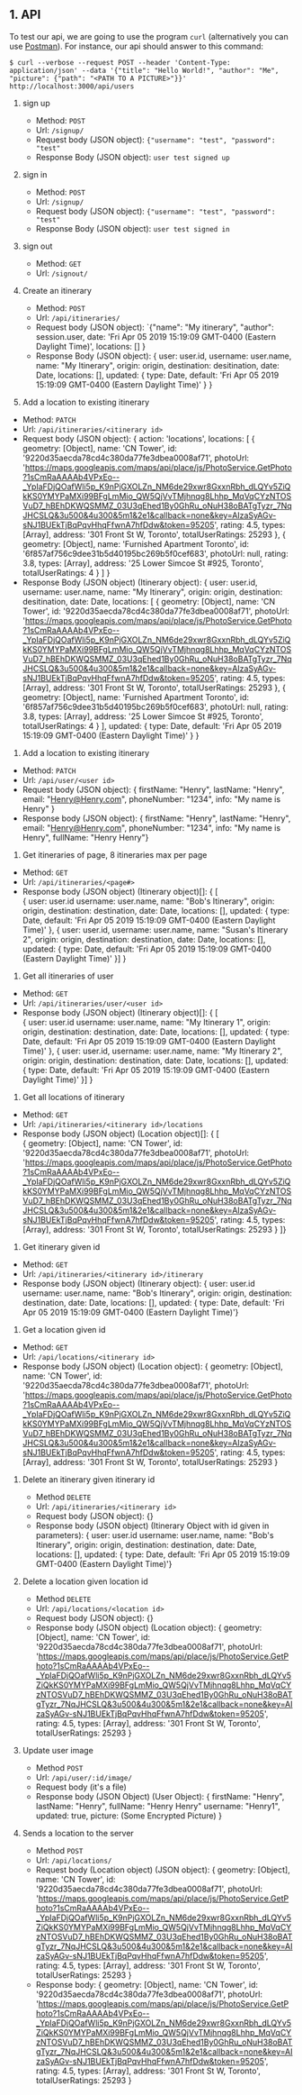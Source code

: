 ## 1. API

To test our api, we are going to use the program `curl` (alternatively you can use [Postman](https://www.getpostman.com/)). For instance, our api should answer to this command: 

```
$ curl --verbose --request POST --header 'Content-Type: application/json' --data '{"title": "Hello World!", "author": "Me", "picture": {"path": "<PATH TO A PICTURE>"}}' http://localhost:3000/api/users
```
1. sign up

    - Method: `POST`
    - Url: `/signup/`
    - Request body  (JSON object): `{"username": "test", "password":
    "test"`
    - Response Body (JSON object): `user test signed up`

1. sign in

    - Method: `POST`
    - Url: `/signup/`
    - Request body  (JSON object): `{"username": "test", "password":
    "test"`
    - Response Body (JSON object): `user test signed in`

1. sign out

    - Method: `GET`
    - Url: `/signout/`

1. Create an itinerary

    - Method: `POST`
    - Url: `/api/itineraries/`
    - Request body  (JSON object): `{"name": "My itinerary", "author":
    session.user, date: 'Fri Apr 05 2019 15:19:09 GMT-0400 (Eastern Daylight Time)',
    locations: [] }
    - Response Body (JSON object): {
    user: user.id,
    username: user.name,
    name: "My Itinerary",
    origin: origin,
    destination: desitination,
    date: Date,
    locations: [],
    updated: { type: Date, default: 'Fri Apr 05 2019 15:19:09 GMT-0400 (Eastern Daylight Time)' }
  }

1. Add a location to existing itinerary

  - Method: `PATCH`
  - Url: `/api/itineraries/<itinerary id>`  
  - Request body (JSON object): { action: 'locations',
  locations:
   [ { geometry: [Object],
       name: 'CN Tower',
       id: '9220d35aecda78cd4c380da77fe3dbea0008af71',
       photoUrl: 'https://maps.googleapis.com/maps/api/place/js/PhotoService.GetPhoto?1sCmRaAAAAb4VPxEo--_YpIaFDjQOafWli5p_K9nPjGXOLZn_NM6de29xwr8GxxnRbh_dLQYv5ZiQkKS0YMYPaMXi99BFgLmMio_QW5QjVvTMjhnqg8Lhhp_MqVqCYzNTOSVuD7_hBEhDKWQSMMZ_03U3qEhed1By0GhRu_oNuH38oBATgTyzr_7NqJHCSLQ&3u500&4u300&5m1&2e1&callback=none&key=AIzaSyAGv-sNJ1BUEkTjBqPqvHhqFfwnA7hfDdw&token=95205',
       rating: 4.5,
       types: [Array],
       address: '301 Front St W, Toronto',
       totalUserRatings: 25293 },
     { geometry: [Object],
       name: 'Furnished Apartment Toronto',
       id: '6f857af756c9dee31b5d40195bc269b5f0cef683',
       photoUrl: null,
       rating: 3.8,
       types: [Array],
       address: '25 Lower Simcoe St #925, Toronto',
       totalUserRatings: 4 } ] }
- Response Body (JSON object) (Itinerary object): {
    user: user.id,
    username: user.name,
    name: "My Itinerary",
    origin: origin,
    destination: desitination,
    date: Date,
    locations: [ { geometry: [Object], name: 'CN Tower', id: '9220d35aecda78cd4c380da77fe3dbea0008af71', photoUrl: 'https://maps.googleapis.com/maps/api/place/js/PhotoService.GetPhoto?1sCmRaAAAAb4VPxEo--_YpIaFDjQOafWli5p_K9nPjGXOLZn_NM6de29xwr8GxxnRbh_dLQYv5ZiQkKS0YMYPaMXi99BFgLmMio_QW5QjVvTMjhnqg8Lhhp_MqVqCYzNTOSVuD7_hBEhDKWQSMMZ_03U3qEhed1By0GhRu_oNuH38oBATgTyzr_7NqJHCSLQ&3u500&4u300&5m1&2e1&callback=none&key=AIzaSyAGv-sNJ1BUEkTjBqPqvHhqFfwnA7hfDdw&token=95205', rating: 4.5, types: [Array], address: '301 Front St W, Toronto', totalUserRatings: 25293 }, { geometry: [Object], name: 'Furnished Apartment Toronto', id: '6f857af756c9dee31b5d40195bc269b5f0cef683', photoUrl: null, rating: 3.8, types: [Array], address: '25 Lower Simcoe St #925, Toronto', totalUserRatings: 4 } ],
    updated: { type: Date, default: 'Fri Apr 05 2019 15:19:09 GMT-0400 (Eastern Daylight Time)' }
  }

1. Add a location to existing itinerary

  - Method: `PATCH`
  - Url: `/api/user/<user id>`
  - Request body (JSON object): { firstName: "Henry", lastName: "Henry", email: "Henry@Henry.com", phoneNumber: "1234", info: "My name is Henry" }
  - Response body (JSON object): { firstName: "Henry", lastName: "Henry", email: "Henry@Henry.com", phoneNumber: "1234", info: "My name is Henry", fullName: "Henry Henry"}

1. Get itineraries of page, 8 itineraries max per page

  - Method: `GET`
  - Url: `/api/itineraries/<page#>`
  - Response body (JSON object) (Itinerary object)[]: { [    
    {
    user: user.id
    username: user.name,
    name: "Bob's Itinerary",
    origin: origin,
    destination: destination,
    date: Date,
    locations: [],
    updated: { type: Date, default: 'Fri Apr 05 2019 15:19:09 GMT-0400 (Eastern Daylight Time)' },
    {
    user: user.id,
    username: user.name,
    name: "Susan's Itinerary 2",
    origin: origin,
    destination: destination,
    date: Date,
    locations: [],
    updated: { type: Date, default: 'Fri Apr 05 2019 15:19:09 GMT-0400 (Eastern Daylight Time)' }] }

1. Get all itineraries of user

  - Method: `GET`
  - Url: `/api/itineraries/user/<user id>`
  - Response body (JSON object) (Itinerary object)[]: { [    
    {
    user: user.id
    username: user.name,
    name: "My Itinerary 1",
    origin: origin,
    destination: destination,
    date: Date,
    locations: [],
    updated: { type: Date, default: 'Fri Apr 05 2019 15:19:09 GMT-0400 (Eastern Daylight Time)' },
    {
    user: user.id,
    username: user.name,
    name: "My Itinerary 2",
    origin: origin,
    destination: destination,
    date: Date,
    locations: [],
    updated: { type: Date, default: 'Fri Apr 05 2019 15:19:09 GMT-0400 (Eastern Daylight Time)' }] }  

1. Get all locations of itinerary

  - Method: `GET`
  - Url: `/api/itineraries/<itinerary id>/locations`
  - Response body (JSON object) (Location object)[]: { [    
    { geometry: [Object],
      name: 'CN Tower',
      id: '9220d35aecda78cd4c380da77fe3dbea0008af71',
      photoUrl: 'https://maps.googleapis.com/maps/api/place/js/PhotoService.GetPhoto?1sCmRaAAAAb4VPxEo--_YpIaFDjQOafWli5p_K9nPjGXOLZn_NM6de29xwr8GxxnRbh_dLQYv5ZiQkKS0YMYPaMXi99BFgLmMio_QW5QjVvTMjhnqg8Lhhp_MqVqCYzNTOSVuD7_hBEhDKWQSMMZ_03U3qEhed1By0GhRu_oNuH38oBATgTyzr_7NqJHCSLQ&3u500&4u300&5m1&2e1&callback=none&key=AIzaSyAGv-sNJ1BUEkTjBqPqvHhqFfwnA7hfDdw&token=95205',
      rating: 4.5,
      types: [Array],
      address: '301 Front St W, Toronto',
      totalUserRatings: 25293 }
    ]}  

1. Get itinerary given id

  - Method: `GET`
  - Url: `/api/itineraries/<itinerary id>/itinerary`
  - Response body (JSON object) (Itinerary object): {
  user: user.id
  username: user.name,
  name: "Bob's Itinerary",
  origin: origin,
  destination: destination,
  date: Date,
  locations: [],
  updated: { type: Date, default: 'Fri Apr 05 2019 15:19:09 GMT-0400 (Eastern Daylight Time)'}  

1. Get a location given id

  - Method: `GET`
  - Url: `/api/locations/<itinerary id>`
  - Response body (JSON object) (Location object): {
    geometry: [Object],
    name: 'CN Tower',
    id: '9220d35aecda78cd4c380da77fe3dbea0008af71',
    photoUrl: 'https://maps.googleapis.com/maps/api/place/js/PhotoService.GetPhoto?1sCmRaAAAAb4VPxEo--_YpIaFDjQOafWli5p_K9nPjGXOLZn_NM6de29xwr8GxxnRbh_dLQYv5ZiQkKS0YMYPaMXi99BFgLmMio_QW5QjVvTMjhnqg8Lhhp_MqVqCYzNTOSVuD7_hBEhDKWQSMMZ_03U3qEhed1By0GhRu_oNuH38oBATgTyzr_7NqJHCSLQ&3u500&4u300&5m1&2e1&callback=none&key=AIzaSyAGv-sNJ1BUEkTjBqPqvHhqFfwnA7hfDdw&token=95205',
    rating: 4.5,
    types: [Array],
    address: '301 Front St W, Toronto',
    totalUserRatings: 25293 }
    

1. Delete an itinerary given itinerary id

    - Method `DELETE`
    - Url: `/api/itineraries/<itinerary id>`
    - Request body (JSON object): {}
    - Response body (JSON object) (Itinerary Object with id given in parameters): {
      user: user.id
      username: user.name,
      name: "Bob's Itinerary",
      origin: origin,
      destination: destination,
      date: Date,
      locations: [],
      updated: { type: Date, default: 'Fri Apr 05 2019 15:19:09 GMT-0400 (Eastern Daylight Time)'}  

1. Delete a location given location id

    - Method `DELETE`
    - Url: `/api/locations/<location id>`
    - Request body (JSON object): {}
    - Response body (JSON object) (Location object): {
        geometry: [Object],
        name: 'CN Tower',
        id: '9220d35aecda78cd4c380da77fe3dbea0008af71',
        photoUrl: 'https://maps.googleapis.com/maps/api/place/js/PhotoService.GetPhoto?1sCmRaAAAAb4VPxEo--_YpIaFDjQOafWli5p_K9nPjGXOLZn_NM6de29xwr8GxxnRbh_dLQYv5ZiQkKS0YMYPaMXi99BFgLmMio_QW5QjVvTMjhnqg8Lhhp_MqVqCYzNTOSVuD7_hBEhDKWQSMMZ_03U3qEhed1By0GhRu_oNuH38oBATgTyzr_7NqJHCSLQ&3u500&4u300&5m1&2e1&callback=none&key=AIzaSyAGv-sNJ1BUEkTjBqPqvHhqFfwnA7hfDdw&token=95205',
        rating: 4.5,
        types: [Array],
        address: '301 Front St W, Toronto',
        totalUserRatings: 25293 }
  
1. Update user image
  
    - Method `POST`
    - Url: `/api/user/:id/image/`
    - Request body (it's a file)
    - Response body (JSON Object) (User Object): {
      firstName: "Henry",
      lastName: "Henry",
      fullName: "Henry Henry"
      username: "Henry1",
      updated: true,
      picture: (Some Encrypted Picture)
    }
    
1. Sends a location to the server

    - Method `POST`
    - Url: `/api/locations/`
    - Request body (Location object) (JSON object): {
        geometry: [Object],
        name: 'CN Tower',
        id: '9220d35aecda78cd4c380da77fe3dbea0008af71',
        photoUrl: 'https://maps.googleapis.com/maps/api/place/js/PhotoService.GetPhoto?1sCmRaAAAAb4VPxEo--_YpIaFDjQOafWli5p_K9nPjGXOLZn_NM6de29xwr8GxxnRbh_dLQYv5ZiQkKS0YMYPaMXi99BFgLmMio_QW5QjVvTMjhnqg8Lhhp_MqVqCYzNTOSVuD7_hBEhDKWQSMMZ_03U3qEhed1By0GhRu_oNuH38oBATgTyzr_7NqJHCSLQ&3u500&4u300&5m1&2e1&callback=none&key=AIzaSyAGv-sNJ1BUEkTjBqPqvHhqFfwnA7hfDdw&token=95205',
        rating: 4.5,
        types: [Array],
        address: '301 Front St W, Toronto',
        totalUserRatings: 25293 }
    - Response body: {
        geometry: [Object],
        name: 'CN Tower',
        id: '9220d35aecda78cd4c380da77fe3dbea0008af71',
        photoUrl: 'https://maps.googleapis.com/maps/api/place/js/PhotoService.GetPhoto?1sCmRaAAAAb4VPxEo--_YpIaFDjQOafWli5p_K9nPjGXOLZn_NM6de29xwr8GxxnRbh_dLQYv5ZiQkKS0YMYPaMXi99BFgLmMio_QW5QjVvTMjhnqg8Lhhp_MqVqCYzNTOSVuD7_hBEhDKWQSMMZ_03U3qEhed1By0GhRu_oNuH38oBATgTyzr_7NqJHCSLQ&3u500&4u300&5m1&2e1&callback=none&key=AIzaSyAGv-sNJ1BUEkTjBqPqvHhqFfwnA7hfDdw&token=95205',
        rating: 4.5,
        types: [Array],
        address: '301 Front St W, Toronto',
        totalUserRatings: 25293 }

